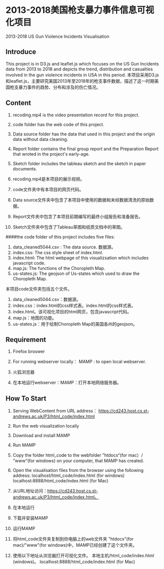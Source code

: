 # 2013-2018美国枪支暴力事件信息可视化项目
2013-2018 US Gun Violence Incidents Visualisation

## Introduce
This project is in D3.js and leaflet.js which focuses on the US Gun Incidents data from 2013 to 2018 and depicts the trend, distribution and casualties involved in the gun violence incidents in USA in this period.
本项目采用D3.js和leaflet.js，主要研究美国2013年至2018年的枪支事件数据，描述了这一时期美国枪支暴力事件的趋势、分布和涉及的伤亡情况。

## Content
1. recoding.mp4 is the video presentation record for this project.
2. code folder has the web code of this project.
3. Data source folder has the data that used in this project and the origin data without data cleaning.
4. Report folder contains the final group report and the Preparation Report that wroted in the project's early-age.
5. Sketch folder includes the tableau sketch and the sketch in paper documents.

1. recoding.mp4是本项目的展示视频。
2. code文件夹中有本项目的网页代码。
3. Data source文件夹中包含了本项目中使用的数据和未经数据清洗的原始数据。
4. Report文件夹中包含了本项目前期编写的最终小组报告和准备报告。
5. Sketch文件夹中包含了Tableau草图和纸质文档中的草图。

####the code folder of this project includes five files:  
1. data_cleaned5044.csv : The data source. 数据源。
2. index.css: The css style sheet of index.html.
3. index.html: The html webpage of this visualizsation which includes javascript code.
4. map.js: The functions of the Choropleth Map.
5. us-states.js: The geojson of Us-states which used to draw the Choropleth Map.

本项目code文件夹包括五个文件。
1. data_cleaned5044.csv：数据源。
2. index.css：index.html的css样式表。index.html的css样式表。
3. index.html。该可视化项目的html网页，包含javascript代码。
4. map.js：地图的功能。
5. us-states.js：用于绘制Choropleth Map的美国各州的geojson。

## Requirement
1. Firefox broswer

2. For running webserver locally：
	MAMP : to open local webserver.
1. 火狐浏览器

2. 在本地运行webserver：MAMP：打开本地网络服务器。
## How To Start
1. Serving WebContent from URL address： https://cd243.host.cs.st-andrews.ac.uk/P3/html_code/index.html
2. Run the web visualization locally
  1. Download and install MAMP
  2. Run MAMP
  3. Copy the folder html_code to the webfolder ”htdocs“(for mac）/ ”www“(for windows) on your computer, that MAMP has created.
  4. Open the visualisation files from the browser using the following address:
	localhost/html_code/index.html (for windows)
	localhost:8888/html_code/index.html (for Mac)
  
1. 从URL地址访问：https://cd243.host.cs.st-andrews.ac.uk/P3/html_code/index.html。
2. 在本地运行
  1. 下载并安装MAMP
  2. 运行MAMP
  3. 将html_code文件夹复制到你电脑上的web文件夹 "htdocs"(for mac)/"www"(for windows)中，MAMP已经创建了这个文件夹。
  4. 使用以下地址从浏览器打开可视化文件。
	本地主机/html_code/index.html (windows)。
	localhost:8888/html_code/index.html (for Mac)
